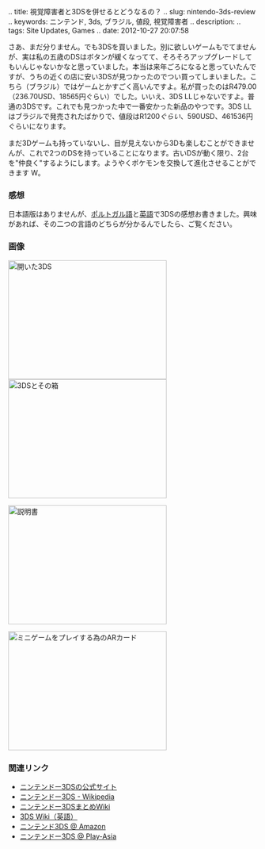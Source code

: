 .. title: 視覚障害者と3DSを併せるとどうなるの？
.. slug: nintendo-3ds-review
.. keywords: ニンテンド, 3ds, ブラジル, 値段, 視覚障害者
.. description: 
.. tags: Site Updates, Games
.. date: 2012-10-27 20:07:58

さあ、まだ分りません。でも3DSを買いました。別に欲しいゲームもでてませんが、実は私の五歳のDSはボタンが緩くなってて、そろそろアップグレードしてもいんじゃないかなと思っていました。本当は来年ごろになると思っていたんですが、うちの近くの店に安い3DSが見つかったのでつい買ってしまいました。こちら（ブラジル）ではゲームとかすごく高いんですよ。私が買ったのはR$479.00（$236.70USD、18565円ぐらい）でした。いいえ、3DS LLじゃないですよ。普通の3DSです。これでも見つかった中で一番安かった新品のやつです。3DS LLはブラジルで発売されたばかりで、値段はR$1200ぐらい、$590USD、461536円ぐらいになります。

まだ3Dゲームも持っていないし、目が見えないから3Dも楽しむことができませんが、これで2つのDSを持っていることになります。古いDSが動く限り、2台を"仲良く"するようにします。ようやくポケモンを交換して進化させることができます W。

### 感想 ###

日本語版はありませんが、[ポルトガル語](pt/blog/nintendo-3ds-review)と[英語](en/blog/nintendo-3ds-review)で3DSの感想お書きました。興味があれば、その二つの言語のどちらが分かるんでしたら、ご覧ください。

### 画像 ###

<img class="img-center" src="public/images/3ds-review/3ds-open.jpg" width="320" height="240" alt="開いた3DS" />

<img class="img-center" src="public/images/3ds-review/3ds-and-box.jpg" width="320" height="240" alt="3DSとその箱" />

<img class="img-center" src="public/images/3ds-review/manuals.jpg"
width="320" height="240" alt="説明書" />

<img class="img-center" src="public/images/3ds-review/ar-cards.jpg" width="320" height="240" alt="ミニゲームをプレイする為のARカード" />

### 関連リンク ###

- [ニンテンドー3DSの公式サイト][3ds-official-ja]
- [ニンテンドー3DS - Wikipedia][3ds-wikipedia-ja]
- [ニンテンドー3DSまとめWiki][3ds-atwiki]
- [3DS Wiki（英語）][3ds-wikia]
- <a target="_blank" href="http://www.amazon.co.jp/mn/search/ref=topnav_switchLang/?_encoding=UTF8&camp=247&creative=7399&field-keywords=3ds&language=ja_JP&linkCode=ur2&tag=aiyumysites01-22&url=search-alias%3Dvideogames">ニンテンド3DS @ Amazon</a><img src="https://www.assoc-amazon.jp/e/ir?t=aiyumysites01-22&l=ur2&o=9" width="1" height="1" border="0" alt="" style="border:none !important; margin:0px !important;" />
- [ニンテンドー3DS @ Play-Asia][3ds-playasia-ja]

[3ds-official-ja]: http://www.nintendo.co.jp/3ds/
[3ds-wikipedia-ja]: http://ja.wikipedia.org/wiki/%E3%83%8B%E3%83%B3%E3%83%86%E3%83%B3%E3%83%89%E3%83%BC3DS
[3ds-atwiki]: http://www26.atwiki.jp/nintendo3ds/
[3ds-wikia]: http://nintendo3ds.wikia.com/
[3ds-playasia-ja]: http://www.play-asia.com/SOap-23-28-change_language-83-49xb-71-18l-49-jp-84-k-40-extended.html
